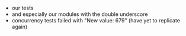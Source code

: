 * our tests
* and especially our modules with the double underscore
* concurrency tests failed with "New value: 679" (have yet to replicate again)

